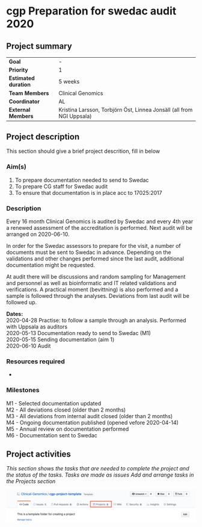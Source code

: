 # cgp Preparation for swedac audit 2020


## Project summary
| | |
|-|-|
| **Goal** | - |
| **Priority** | 1 |
| **Estimated duration** | 5 weeks |
| **Team Members** | Clinical Genomics |
| **Coordinator** | AL |
| **External Members** | Kristina Larsson, Torbjörn Öst, Linnea Jonsäll (all from NGI Uppsala) |

## Project description

This section should give a brief project descrition, fill in below

### Aim(s)

1. To prepare documentation needed to send to Swedac 
1. To prepare CG staff for Swedac audit
1. To ensure that documentation is in place acc to 17025:2017

### Description

Every 16 month Clinical Genomics is audited by Swedac and every 4th year a renewed assessment of the accreditation is performed. Next audit will be arranged on 2020-06-10. 

In order for the Swedac assessors to prepare for the visit, a number of documents must be sent to Swedac in advance. Depending on the validations and other changes performed since the last audit, additional documentation might be requested.

At audit there will be discussions and random sampling for Management and personnel as well as bioinformatic and IT related validations and verifications. A practical moment (bevittning) is also performed and a sample is followed through the analyses. Deviations from last audit will be followed up.

**Dates:**  
2020-04-28 Practise: to follow a sample through an analysis. Performed with Uppsala as auditors    
2020-05-13 Documentation ready to send to Swedac (M1)  
2020-05-15 Sending documentation (aim 1)  
2020-06-10 Audit  


### Resources required

-

### Milestones

M1 - Selected documentation updated  
M2 - All deviations closed (older than 2 months)  
M3 - All deviations from internal audit closed (older than 2 months)  
M4 - Ongoing documentation published (opened vefore 2020-04-14)  
M5 - Annual review on documentation performed  
M6 - Documentation sent to Swedac  


## Project activities
*This section shows the tasks that are needed to complete the project and the status of the tasks.* *Tasks are made as issues*
*Add and arrange tasks in the Projects section*

![Projects][projects]

[projects]: .github/img/projects.png
